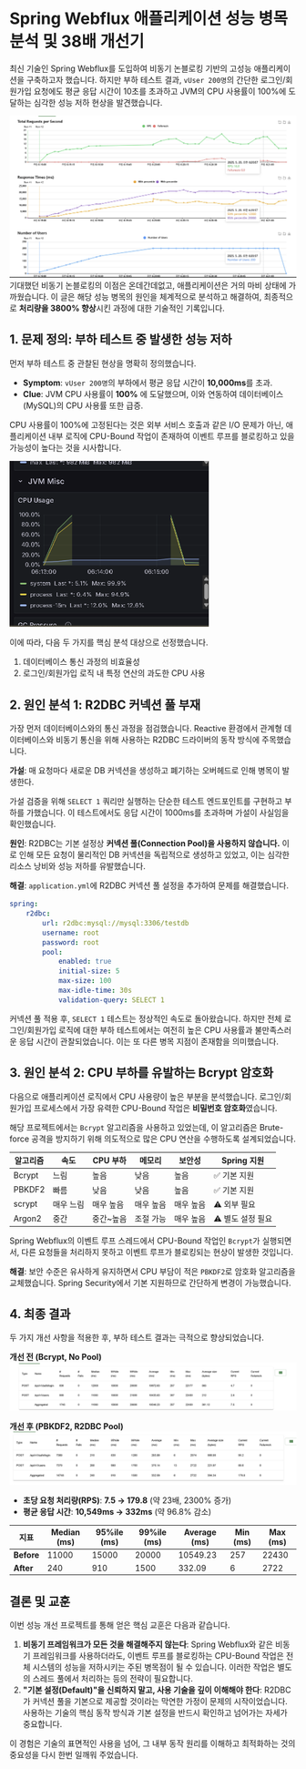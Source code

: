 # Spring Webflux 애플리케이션 성능 병목 분석 및 38배 개선기

최신 기술인 Spring Webflux를 도입하여 비동기 논블로킹 기반의 고성능 애플리케이션을 구축하고자 했습니다. 하지만 부하 테스트 결과, `vUser 200명`의 간단한 로그인/회원가입 요청에도 평균 응답 시간이 10초를 초과하고 JVM의 CPU 사용률이 100%에 도달하는 심각한 성능 저하 현상을 발견했습니다.

![1.png](../image/2025-09-27-spring-webflux-performance/1.png)
기대했던 비동기 논블로킹의 이점은 온데간데없고, 애플리케이션은 거의 마비 상태에 가까웠습니다. 이 글은 해당 성능 병목의 원인을 체계적으로 분석하고 해결하여, 최종적으로 **처리량을 3800% 향상**시킨 과정에 대한 기술적인 기록입니다.

## 1. 문제 정의: 부하 테스트 중 발생한 성능 저하

먼저 부하 테스트 중 관찰된 현상을 명확히 정의했습니다.

-   **Symptom**: `vUser 200명`의 부하에서 평균 응답 시간이 **10,000ms**를 초과.
-   **Clue**: JVM CPU 사용률이 **100%** 에 도달했으며, 이와 연동하여 데이터베이스(MySQL)의 CPU 사용률 또한 급증.

CPU 사용률이 100%에 고정된다는 것은 외부 서비스 호출과 같은 I/O 문제가 아닌, 애플리케이션 내부 로직에 CPU-Bound 작업이 존재하여 이벤트 루프를 블로킹하고 있을 가능성이 높다는 것을 시사합니다.

<img src="../image/2025-09-27-spring-webflux-performance/2.png" width="350px"/>

이에 따라, 다음 두 가지를 핵심 분석 대상으로 선정했습니다.

1.  데이터베이스 통신 과정의 비효율성
2.  로그인/회원가입 로직 내 특정 연산의 과도한 CPU 사용

## 2. 원인 분석 1: R2DBC 커넥션 풀 부재

가장 먼저 데이터베이스와의 통신 과정을 점검했습니다. Reactive 환경에서 관계형 데이터베이스와 비동기 통신을 위해 사용하는 R2DBC 드라이버의 동작 방식에 주목했습니다.

**가설**: 매 요청마다 새로운 DB 커넥션을 생성하고 폐기하는 오버헤드로 인해 병목이 발생한다.

가설 검증을 위해 `SELECT 1` 쿼리만 실행하는 단순한 테스트 엔드포인트를 구현하고 부하를 가했습니다. 이 테스트에서도 응답 시간이 1000ms를 초과하며 가설이 사실임을 확인했습니다.

**원인**: R2DBC는 기본 설정상 **커넥션 풀(Connection Pool)을 사용하지 않습니다.** 이로 인해 모든 요청이 물리적인 DB 커넥션을 독립적으로 생성하고 있었고, 이는 심각한 리소스 낭비와 성능 저하를 유발했습니다.

**해결**: `application.yml`에 R2DBC 커넥션 풀 설정을 추가하여 문제를 해결했습니다.

```yaml
spring:
    r2dbc:
        url: r2dbc:mysql://mysql:3306/testdb
        username: root
        password: root
        pool:
            enabled: true
            initial-size: 5
            max-size: 100
            max-idle-time: 30s
            validation-query: SELECT 1
```

커넥션 풀 적용 후, `SELECT 1` 테스트는 정상적인 속도로 돌아왔습니다. 하지만 전체 로그인/회원가입 로직에 대한 부하 테스트에서는 여전히 높은 CPU 사용률과 불만족스러운 응답 시간이 관찰되었습니다. 이는 또 다른 병목 지점이 존재함을 의미했습니다.

## 3. 원인 분석 2: CPU 부하를 유발하는 Bcrypt 암호화

다음으로 애플리케이션 로직에서 CPU 사용량이 높은 부분을 분석했습니다. 로그인/회원가입 프로세스에서 가장 유력한 CPU-Bound 작업은 **비밀번호 암호화**였습니다.

해당 프로젝트에서는 `Bcrypt` 알고리즘을 사용하고 있었는데, 이 알고리즘은 Brute-force 공격을 방지하기 위해 의도적으로 많은 CPU 연산을 수행하도록 설계되었습니다.

| 알고리즘 | 속도      | CPU 부하  | 메모리    | 보안성    | Spring 지원       |
| -------- | --------- | --------- | --------- | --------- | ----------------- |
| Bcrypt   | 느림      | 높음      | 낮음      | 높음      | ✅ 기본 지원      |
| PBKDF2   | 빠름      | 낮음      | 낮음      | 높음      | ✅ 기본 지원      |
| scrypt   | 매우 느림 | 매우 높음 | 매우 높음 | 매우 높음 | ⚠️ 외부 필요      |
| Argon2   | 중간      | 중간~높음 | 조절 가능 | 매우 높음 | ⚠️ 별도 설정 필요 |

Spring Webflux의 이벤트 루프 스레드에서 CPU-Bound 작업인 `Bcrypt`가 실행되면서, 다른 요청들을 처리하지 못하고 이벤트 루프가 블로킹되는 현상이 발생한 것입니다.

**해결**: 보안 수준은 유사하게 유지하면서 CPU 부담이 적은 `PBKDF2`로 암호화 알고리즘을 교체했습니다. Spring Security에서 기본 지원하므로 간단하게 변경이 가능했습니다.

## 4. 최종 결과

두 가지 개선 사항을 적용한 후, 부하 테스트 결과는 극적으로 향상되었습니다.

**개선 전 (Bcrypt, No Pool)**
![4.png](../image/2025-09-27-spring-webflux-performance/4.png)

**개선 후 (PBKDF2, R2DBC Pool)**
![5.png](../image/2025-09-27-spring-webflux-performance/5.png)

-   **초당 요청 처리량(RPS)**: **7.5 → 179.8** (약 23배, 2300% 증가)
-   **평균 응답 시간**: **10,549ms → 332ms** (약 96.8% 감소)

| **지표**   | Median (ms) | 95%ile (ms) | 99%ile (ms) | Average (ms) | Min (ms) | Max (ms) |
| ---------- | ----------- | ----------- | ----------- | ------------ | -------- | -------- |
| **Before** | 11000       | 15000       | 20000       | 10549.23     | 257      | 22430    |
| **After**  | 240         | 910         | 1500        | 332.09       | 6        | 2722     |

## 결론 및 교훈

이번 성능 개선 프로젝트를 통해 얻은 핵심 교훈은 다음과 같습니다.

1.  **비동기 프레임워크가 모든 것을 해결해주지 않는다**: Spring Webflux와 같은 비동기 프레임워크를 사용하더라도, 이벤트 루프를 블로킹하는 CPU-Bound 작업은 전체 시스템의 성능을 저하시키는 주된 병목점이 될 수 있습니다. 이러한 작업은 별도의 스레드 풀에서 처리하는 등의 전략이 필요합니다.
2.  **"기본 설정(Default)"을 신뢰하지 말고, 사용 기술을 깊이 이해해야 한다**: R2DBC가 커넥션 풀을 기본으로 제공할 것이라는 막연한 가정이 문제의 시작이었습니다. 사용하는 기술의 핵심 동작 방식과 기본 설정을 반드시 확인하고 넘어가는 자세가 중요합니다.

이 경험은 기술의 표면적인 사용을 넘어, 그 내부 동작 원리를 이해하고 최적화하는 것의 중요성을 다시 한번 일깨워 주었습니다.

<Comment />
